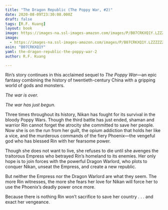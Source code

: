 ```yaml
---
title: "The Dragon Republic (The Poppy War, #2)"
date: 2020-08-09T23:30:08.000Z
draft: false
tags: [R.F. Kuang]
layout: book
image: https://images-na.ssl-images-amazon.com/images/P/B07CRKXQ1Y.LZZZZZZZ.jpg
image: 
  - https://images-na.ssl-images-amazon.com/images/P/B07CRKXQ1Y.LZZZZZZZ.jpg
asin: "B07CRKXQ1Y"
yaml: the-dragon-republic-the-poppy-war-2
author: R.F. Kuang

---
```


Rin’s story continues in this acclaimed sequel to *The Poppy War*—an epic fantasy combining the history of twentieth-century China with a gripping world of gods and monsters.  
  
*The war is over.*


*The war has just begun.*


Three times throughout its history, Nikan has fought for its survival in the bloody Poppy Wars. Though the third battle has just ended, shaman and warrior Rin cannot forget the atrocity she committed to save her people. Now she is on the run from her guilt, the opium addiction that holds her like a vice, and the murderous commands of the fiery Phoenix—the vengeful god who has blessed Rin with her fearsome power. 

Though she does not want to live, she refuses to die until she avenges the traitorous Empress who betrayed Rin’s homeland to its enemies. Her only hope is to join forces with the powerful Dragon Warlord, who plots to conquer Nikan, unseat the Empress, and create a new republic. 

But neither the Empress nor the Dragon Warlord are what they seem. The more Rin witnesses, the more she fears her love for Nikan will force her to use the Phoenix’s deadly power once more. 

Because there is nothing Rin won’t sacrifice to save her country . . . and exact her vengeance.